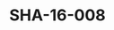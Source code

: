 ---
pid: SHA-16-008
title: SHA-16-008
language: en
collection: Sharhabil Ahmed
original_label: 
rights: Sharhabil Ahmed
location_of_original: Sharhabil Ahmed
photographer_or_studio: 
scanned_from: photograph 10 by 15.2
_date: 2009-2011
location: Omdurman
description: Sharhabil Ahmed and members of the jazz association
additional_notes: 
permission_display: 'yes'
on_server: 'no'
on_website: 'no'
permalink: /archive/en/sha-16-008.html
layout: photo-page
---